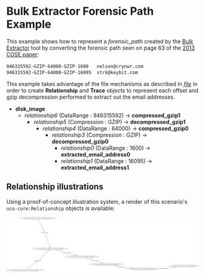 # Bulk Extractor Forensic Path Example

This example shows how to represent a *forensic_path* created by the 
[Bulk Extractor](https://github.com/simsong/bulk_extractor) tool by
converting the forensic path seen on page 63 of
the [2013 COSE paper](https://github.com/simsong/bulk_extractor/blob/master/doc/2013.COSE.bulk_extractor.pdf):

```
946315592-GZIP-64000-GZIP-1600   nelson@crynwr.com
946315592-GZIP-64000-GZIP-16095  strk@keybit.com
```

This example takes advantage of the file mechanisms as described in
[*file*](../file/) in order to create **Relationship** and **Trace** objects 
to represent each offset and gzip decompression performed to
extract out the email addresses. 

- **disk_image**
    - *relationship6* (DataRange : 946315592) -> **compressed_gzip1**
        - *relationship5* (Compression : GZIP) -> **decompressed_gzip1**
            - *relationship4* (DataRange : 64000) -> **compressed_gzip0**
                - *relationship3* (Compression : GZIP)  -> **decompressed_gzip0**
                    - *relationship0* (DataRange : 1600) -> **extracted_email_address0**
                    - *relationship1* (DataRange : 16095) -> **extracted_email_address1**


## Relationship illustrations

Using a proof-of-concept illustration system, a render of this scenario's `uco-core:Relationship` objects is available:

![figures/bulk_extractor_forensic_path-relationships.svg](figures/bulk_extractor_forensic_path-relationships.svg)
